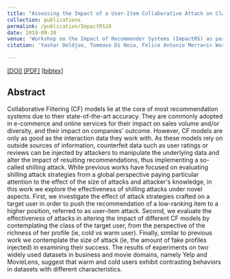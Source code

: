 ```yaml
---
title: "Assessing the Impact of a User-Item Collaborative Attack on Class of Users"
collection: publications
permalink: /publication/ImpactRS19
date: 2019-09-20
venue: 'Workshop on the Impact of Recommender Systems (ImpactRS) as part of ACM RecSys 2019'
citation: 'Yashar Deldjoo, Tommaso Di Noia, Felice Antonio Merra<i> Workshop on the Impact of Recommender Systems</i>.'

---
```



[[DOI]]() [[PDF]]()  [[bibtex]](https://github.com/yasdel/yasdel.github.io/tree/master/_publications/ImpactRS19.bib)


## Abstract

Collaborative Filtering (CF) models lie at the core of most recommendation systems due to their state-of-the-art accuracy. They are commonly adopted in e-commerce and online services for their impact on sales volume and/or diversity, and their impact on companies' outcome. However, CF models are only as good as the interaction data they work with. As these models rely on outside sources of information, counterfeit data such as user ratings or reviews can be injected by attackers to manipulate the underlying data and alter the impact of resulting recommendations, thus implementing a so-called shilling attack. While previous works have focused on evaluating shilling attack strategies from a global perspective paying particular attention to the effect of the size of attacks and attacker's knowledge, in this work we explore the effectiveness of shilling attacks under novel aspects. First, we investigate the effect of attack strategies crafted on a target user in order to push the recommendation of a low-ranking item to a higher position, referred to as user-item attack. Second, we evaluate the effectiveness of attacks in altering the impact of different CF models by contemplating the class of the target user, from the perspective of the richness of her profile (ie, cold vs warm user). Finally, similar to previous work we contemplate the size of attack (ie, the amount of fake profiles injected) in examining their success. The results of experiments on two widely used datasets in business and movie domains, namely Yelp and MovieLens, suggest that warm and cold users exhibit contrasting behaviors in datasets with different characteristics.
